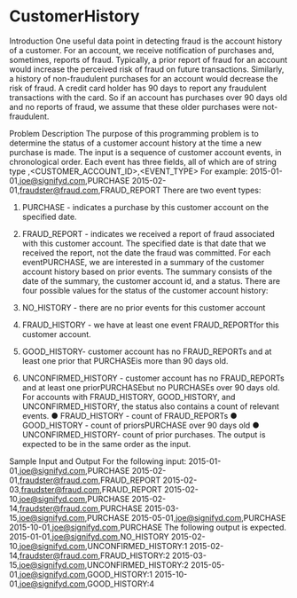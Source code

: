 # CustomerHistory
Introduction
One useful data point in detecting fraud is the account history of a customer.
For an account, we receive notification of purchases and, sometimes, reports of fraud.
Typically, a prior report of fraud for an account would increase the perceived risk of fraud on future
transactions.
Similarly, a history of non-fraudulent purchases for an account would decrease the risk of fraud. A
credit card holder has 90 days to report any fraudulent transactions with the card. So if an account
has purchases over 90 days old and no reports of fraud, we assume that these older purchases
were not-fraudulent.

Problem Description
The purpose of this programming problem is to determine the status of a customer account history at
the time a new purchase is made.
The input is a sequence of customer account events, in chronological order. Each event has three
fields, all of which are of string type
<DATE>,<CUSTOMER_ACCOUNT_ID>,<EVENT_TYPE>
For example:
2015-01-01,joe@signifyd.com,PURCHASE
2015-02-01,fraudster@fraud.com,FRAUD_REPORT
There are two event types:
1. PURCHASE - indicates a purchase by this customer account on the specified date.
2. FRAUD_REPORT - indicates we received a report of fraud associated with this customer
account. The specified date is that date that we received the report, not the date the fraud
was committed.
For each eventPURCHASE, we are interested in a summary of the customer account history based on
prior events. The summary consists of the date of the summary, the customer account id, and a
status.
There are four possible values for the status of the customer account history:
1. NO_HISTORY - there are no prior events for this customer account
2. FRAUD_HISTORY - we have at least one event FRAUD_REPORTfor this customer account.
3. GOOD_HISTORY- customer account has no FRAUD_REPORTs and at least one prior that
PURCHASEis more than 90 days old.

4. UNCONFIRMED_HISTORY - customer account has no FRAUD_REPORTs and at least one
priorPURCHASEbut no PURCHASEs over 90 days old.
For accounts with FRAUD_HISTORY, GOOD_HISTORY, and UNCONFIRMED_HISTORY, the status
also contains a count of relevant events.
● FRAUD_HISTORY - count of FRAUD_REPORTs
● GOOD_HISTORY - count of priorsPURCHASE over 90 days old
● UNCONFIRMED_HISTORY- count of prior purchases.
The output is expected to be in the same order as the input.

Sample Input and Output
For the following input:
2015-01-01,joe@signifyd.com,PURCHASE
2015-02-01,fraudster@fraud.com,FRAUD_REPORT
2015-02-03,fraudster@fraud.com,FRAUD_REPORT
2015-02-10,joe@signifyd.com,PURCHASE
2015-02-14,fraudster@fraud.com,PURCHASE
2015-03-15,joe@signifyd.com,PURCHASE
2015-05-01,joe@signifyd.com,PURCHASE
2015-10-01,joe@signifyd.com,PURCHASE
The following output is expected.
2015-01-01,joe@signifyd.com,NO_HISTORY
2015-02-10,joe@signifyd.com,UNCONFIRMED_HISTORY:1
2015-02-14,fraudster@fraud.com,FRAUD_HISTORY:2
2015-03-15,joe@signifyd.com,UNCONFIRMED_HISTORY:2
2015-05-01,joe@signifyd.com,GOOD_HISTORY:1
2015-10-01,joe@signifyd.com,GOOD_HISTORY:4
